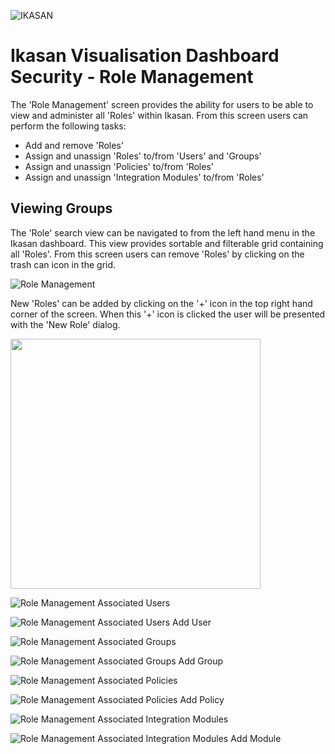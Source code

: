 ![IKASAN](../../developer/docs/quickstart-images/Ikasan-title-transparent.png)

# Ikasan Visualisation Dashboard Security - Role Management
The 'Role Management' screen provides the ability for users to be able to view and administer all 'Roles' within Ikasan. From this screen users can perform the following tasks:
- Add and remove 'Roles'
- Assign and unassign 'Roles' to/from 'Users' and 'Groups'
- Assign and unassign 'Policies' to/from 'Roles'
- Assign and unassign 'Integration Modules' to/from 'Roles'

## Viewing Groups
The 'Role' search view can be navigated to from the left hand menu in the Ikasan dashboard. This view provides sortable and filterable grid containing all 'Roles'. From this screen users can remove 'Roles' by clicking on the trash can icon in the grid. 

![Role Management](../../developer/docs/quickstart-images/role-management-screen.png)

New 'Roles' can be added by clicking on the '+' icon in the top right hand corner of the screen. When this '+' icon is clicked the user will be presented with the 'New Role' dialog.  

<img src="../../developer/docs/quickstart-images/new-role.png" width="400" />

![Role Management Associated Users](../../developer/docs/quickstart-images/role-management-associated-users.png)

![Role Management Associated Users Add User](../../developer/docs/quickstart-images/role-management-add-user-to-role.png)

![Role Management Associated Groups](../../developer/docs/quickstart-images/role-management-associated-groups.png)

![Role Management Associated Groups Add Group](../../developer/docs/quickstart-images/role-management-add-group-to-role.png)

![Role Management Associated Policies](../../developer/docs/quickstart-images/role-management-associated-policies.png)

![Role Management Associated Policies Add Policy](../../developer/docs/quickstart-images/role-management-add-policy-to-role.png)

![Role Management Associated Integration Modules](../../developer/docs/quickstart-images/role-management-associated-ims.png)

![Role Management Associated Integration Modules Add Module](../../developer/docs/quickstart-images/role-management-add-im-to-role.png)
